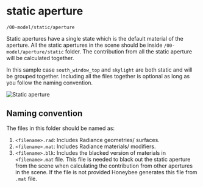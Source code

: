 # static aperture

`/00-model/static/aperture`

Static apertures have a single state which is the default material of the aperture.
All the static apertures in the scene should be inside `/00-model/aperture/static`
folder. The contribution from all the static aperture will be calculated together.

In this sample case `south_window_top` and `skylight` are both static and will be grouped
together. Including all the files together is optional as long as you follow the naming
convention.

![Static aperture](https://user-images.githubusercontent.com/2915573/53457736-66778d00-3a01-11e9-9595-4bea03a66522.jpg)

## Naming convention

The files in this folder should be named as:

1. `<filename>.rad`: Includes Radiance geometries/ surfaces.
2. `<filename>.mat`: Includes Radiance materials/ modifiers.
3. `<filename>.blk`: Includes the blacked version of materials in `<filename>.mat` file.
   This file is needed to black out the static aperture from the scene when calculating
   the contribution from other apertures in the scene. If the file is not provided
   Honeybee generates this file from `.mat` file.
